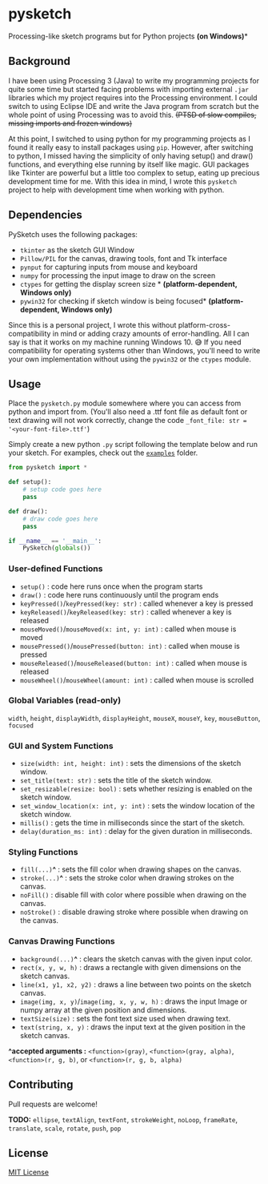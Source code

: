# pysketch
Processing-like sketch programs but for Python projects **(on Windows)***

## Background
I have been using Processing 3 (Java) to write my programming projects for quite some time but started facing problems with importing external `.jar` libraries which my project requires into the Processing environment. I could switch to using Eclipse IDE and write the Java program from scratch but the whole point of using Processing was to avoid this. ~~(PTSD of slow compiles, missing imports and frozen windows)~~

At this point, I switched to using python for my programming projects as I found it really easy to install packages using `pip`. However, after switching to python, I missed having the simplicity of only having setup() and draw() functions, and everything else running by itself like magic. GUI packages like Tkinter are powerful but a little too complex to setup, eating up precious development time for me. With this idea in mind, I wrote this `pysketch` project to help with development time when working with python.

## Dependencies
PySketch uses the following packages:
 * ```tkinter``` as the sketch GUI Window
 * ```Pillow/PIL``` for the canvas, drawing tools, font and Tk interface
 * ```pynput``` for capturing inputs from mouse and keyboard
 * ```numpy``` for processing the input image to draw on the screen
 * ```ctypes``` for getting the display screen size * **(platform-dependent, Windows only)**
 * ```pywin32``` for checking if sketch window is being focused* **(platform-dependent, Windows only)**

Since this is a personal project, I wrote this without platform-cross-compatibility in mind or adding crazy amounts of error-handling. All I can say is that it works on my machine running Windows 10. 😅 If you need compatibility for operating systems other than Windows, you'll need to write your own implementation without using the `pywin32` or the `ctypes` module.
## Usage
Place the `pysketch.py` module somewhere where you can access from python and import from. (You'll also need a .ttf font file as default font or text drawing will not work correctly, change the code `_font_file: str = '<your-font-file>.ttf'`)

Simply create a new python `.py` script following the template below and run your sketch. For examples, check out the [`examples`](examples) folder.
```python
from pysketch import *

def setup():
    # setup code goes here
    pass

def draw():
    # draw code goes here
    pass

if __name__ == '__main__':
    PySketch(globals())
```
### User-defined Functions
 - `setup()` : code here runs once when the program starts
 - `draw()` : code here runs continuously until the program ends
 - `keyPressed()`/`keyPressed(key: str)` : called whenever a key is pressed
 - `keyReleased()`/`keyReleased(key: str)` : called whenever a key is released
 - `mouseMoved()`/`mouseMoved(x: int, y: int)` : called when mouse is moved
 - `mousePressed()`/`mousePressed(button: int)` : called when mouse is pressed
 - `mouseReleased()`/`mouseReleased(button: int)` : called when mouse is released
 - `mouseWheel()`/`mouseWheel(amount: int)` : called when mouse is scrolled
### Global Variables (read-only)
`width`, `height`, `displayWidth`, `displayHeight`, `mouseX`, `mouseY`, `key`, `mouseButton`, `focused`
### GUI and System Functions
 - `size(width: int, height: int)` : sets the dimensions of the sketch window.
 - `set_title(text: str)` : sets the title of the sketch window.
 - `set_resizable(resize: bool)` : sets whether resizing is enabled on the sketch window.
 - `set_window_location(x: int, y: int)` : sets the window location of the sketch window.
 - `millis()` : gets the time in milliseconds since the start of the sketch.
 - `delay(duration_ms: int)` : delay for the given duration in milliseconds.
### Styling Functions
 - `fill(...)`**^** : sets the fill color when drawing shapes on the canvas.
 - `stroke(...)`**^** : sets the stroke color when drawing strokes on the canvas.
 - `noFill()` : disable fill with color where possible when drawing on the canvas.
 - `noStroke()` : disable drawing stroke where possible when drawing on the canvas.
### Canvas Drawing Functions
 - `background(...)`**^** : clears the sketch canvas with the given input color.
 - `rect(x, y, w, h)` : draws a rectangle with given dimensions on the sketch canvas.
 - `line(x1, y1, x2, y2)` : draws a line between two points on the sketch canvas.
 - `image(img, x, y)`/`image(img, x, y, w, h)` : draws the input Image or numpy array at the given position and dimensions.
 - `textSize(size)` : sets the font text size used when drawing text.
 - `text(string, x, y)` : draws the input text at the given position in the sketch canvas.


**^accepted arguments :**  `<function>(gray)`, `<function>(gray, alpha)`, `<function>(r, g, b)`, or `<function>(r, g, b, alpha)`
## Contributing
Pull requests are welcome!


**TODO:** `ellipse`, `textAlign`, `textFont`, `strokeWeight`, `noLoop`, `frameRate`, `translate`, `scale`, `rotate`, `push`, `pop`

## License
[MIT License](https://choosealicense.com/licenses/mit/)
